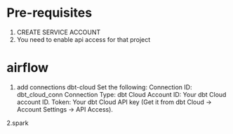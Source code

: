 #

# Pre-requisites
1. CREATE SERVICE ACCOUNT
2. You need to enable api access for that project

# airflow
1. add connections dbt-cloud
Set the following:
Connection ID: dbt_cloud_conn
Connection Type: dbt Cloud
Account ID: Your dbt Cloud account ID.
Token: Your dbt Cloud API key (Get it from dbt Cloud → Account Settings → API Access).

2.spark
